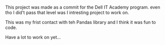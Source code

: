 This project was made as a commit for the Dell IT Academy program. even tho I did't pass that level was I intresting project to work on. 

This was my frist contact with teh Pandas library and I think it was fun to code.

Have a lot to work on yet... 
